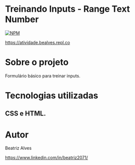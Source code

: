 # Treinando Inputs  - Range  Text  Number

[![NPM](https://img.shields.io/npm/l/react)](https://github.com/bea3853/Inputs/blob/master/LICENSE)

https://atividade.bealves.repl.co

#  Sobre o projeto

  
Formulário básico para treinar inputs.    

  
#  Tecnologias utilizadas

## CSS e HTML.


#  Autor

  

Beatriz Alves

  

https://www.linkedin.com/in/beatriz2071/

